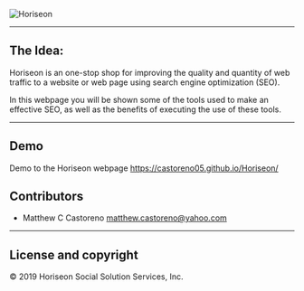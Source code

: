 ![Horiseon](Develop/assets/images/Horiseon.png)

---

## The Idea: 

Horiseon is an one-stop shop for improving the quality and quantity of web traffic to a website or web page using search engine optimization (SEO).

In this webpage you will be shown some of the tools used to make an effective SEO, as well as the benefits of executing the use of these tools. 

---

## Demo 

Demo to the Horiseon webpage https://castoreno05.github.io/Horiseon/

## Contributors 

- Matthew C Castoreno <matthew.castoreno@yahoo.com>

---

## License and copyright

© 2019 Horiseon Social Solution Services, Inc.
